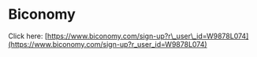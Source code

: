 # Biconomy

Click here: [https://www.biconomy.com/sign-up?r\_user\_id=W9878L074](https://www.biconomy.com/sign-up?r_user_id=W9878L074)
